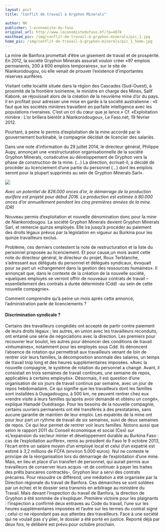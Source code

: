 ```yaml
---
layout: post
title: "Conflit de travail à Gryphon Minerals"

author: NK
publisher: l-economiste-du-faso
original_url: http://www.leconomistedufaso.bf/?p=4078
masthead_pic: /img/conflit-de-travail-à-gryphon-minerals/pic_1.jpg
home_pic: /img/conflit-de-travail-à-gryphon-minerals/pic_1_home.jpg
---
```


<span class="drop-cap">L</span>a mine de Banfora promettait d’être un gisement de travail et de prospérité. En 2012, la société Gryphon Minerals assurait vouloir créer «97 emplois permanents, 200 à 600 emplois temporaires», sur le site de Niankorodougou, où elle venait de prouver l’existence d’importantes réserves aurifères.

Visitant cette localité située dans la région des Cascades (Sud-Ouest), à proximité de la frontière ivoirienne, le ministre en charge des Mines, Salif Kaboré, se réjouissait alors de la création de la neuvième mine d’or du pays. Il en profitait pour adresser une mise en garde à la société australienne : «Il faut que les sociétés minières travaillent en parfaite intelligence avec les populations riveraines. C’est un cri du cœur que je lance.» Cf. «Exploitation minière : L’or brillera bientôt à Niankorodougou», Le Faso.net, 19 février 2012.

Pourtant, à peine le permis d’exploitation de la mine accordé par le gouvernement burkinabè, la compagnie décidait de licencier des salariés.

Dans une note d’information du 29 juillet 2014, le directeur général, Philippe Aupy, annonçait une «restructuration organisationnelle de la société Gryphon Minerals, consécutive au développement de Gryphon vers la phase de construction de la mine. (…) La direction, écrivait-il, a décidé de procéder au licenciement d’une partie du personnel (…) dont les emplois seront pour la plupart supprimés au sein de Gryphon Minerals Sarl».

<img src="/img/conflit-de-travail-à-gryphon-minerals/mine.jpg" class="img-responsive"/>

*Avec un potentiel de 826.000 onces d’or, le démarrage de la production aurifère est projeté pour début 2016. La production est estimée à 80.000 onces d’or annuellement pendant les cinq premières années de la mine. (DR)*

Nouveau permis d’exploitation et nouvelle dénomination donc pour la mine de Niankorodougou. La société Gryphon Minerals devient Gryphon Minerals Sarl, et remercie quinze employés. Elle ira jusqu’à procéder au paiement des droits légaux prévus par la législation en vigueur au Burkina pour les quinze travailleurs exclus.

Problème, ces derniers contestent la note de restructuration et la liste du personnel proposée au licenciement. Et pour cause,un mois avant cette note du directeur général, le directeur du projet, Roux Terblanche, s’adressant aux délégués du personnel et délégués syndicaux, évoquait pour sa part un «changement dans la gestion des ressources humaines». Il annonçait que, dans le contexte de la création de la nouvelle société, «quelques employés se verront offrir de nouveaux contrats de travail – essentiellement des contrats à durée déterminée (Cdd) -au sein de cette nouvelle compagnie».

Comment comprendre qu’à peine un mois après cette annonce, l’administration parle de licenciements ?

#### Discrimination syndicale ?

Certains des travailleurs congédiés ont accepté de partir contre paiement de leurs droits légaux ; les autres, en union avec les travailleurs reconduits, ont entamé une série de négociations avec la direction. Les premiers pour recouvrer leur boulot, les autres pour dénoncer des conditions de travail «inhumaines», notamment pour les employés sous Cdd. Ils dénoncent l’absence de rotation qui permettrait aux travailleurs venant de loin de rentrer voir leurs familles, la décomposition anormale des salaires, un temps de travail trop long et des heures supplémentaires imposées. «Avec la nouvelle compagnie, le système de rotation du personnel a changé. Avant, il consistait en trois semaines de travail continues, une semaine de repos, applicables à certains employés». Désormais, il est question d’une organisation de six jours de travail continus par semaine, avec un jour de repos hebdomadaire. Ce qui signifie que les travailleurs dont les familles sont installées à Ouagadougou, à 500 km, ne peuvent rentrer chez eux «rendre visite à leurs familles qu’après avoir demandé et obtenu un congé», explique Hamadé Ouédraogo. Pour les besoins de la nouvelle compagnie, certains ouvriers permanents ont été transférés à des prestataires, sans aucune garantie de maintien de leur emploi. Les expatriés de la mine ont pour leur part un rythme de travail de six semaines, suivi de deux semaines de repos. Ce qui leur permet de rentrer voir leurs familles. Notons aussi que selon le rapport 2011 du Conseil économique et social (Ces) sur «L’expansion du secteur minier et développement durable au Burkina Faso : cas de l’exploitation aurifère», remis au président du Faso le 9 octobre 2013, l’écart entre un salaire moyen d’un employé local et celui d’un expatrié est estimé à 3,2 millions de FCFA (environ 5.000 euros). Nul ne conteste le principe de la réorganisation lors du démarrage de l’exploitation d’une mine. Mais, en lieu et place d’un transfert de personnel, qui aurait permis aux travailleurs de conserver leurs acquis -et de continuer à payer les traites des prêts bancaires contractés-, Gryphon leur a servi des contrats précaires. Pour résoudre ce différend, une médiation a été organisée par la Direction régionale du travail de Banfora. Ces démarches se sont soldées par un échec et le dossier sera transmis en arbitrage au ministère du Travail. Mais devant l’inspection du travail de Banfora, la direction de Gryphon a été sommée de s’expliquer. Première victoire pour les plaignants : l’inspection a confirmé deux entraves au Code du travail, l’une sur les heures supplémentaires imposées et l’autre sur les termes du contrat signé ; celui-ci ne répondant pas aux attentes des travailleurs. Face à une société qui ne voulait pas s’y plier, le dossier a été porté en justice. Reporté déjà par deux fois, le délibéré est prévu pour octobre prochain.
